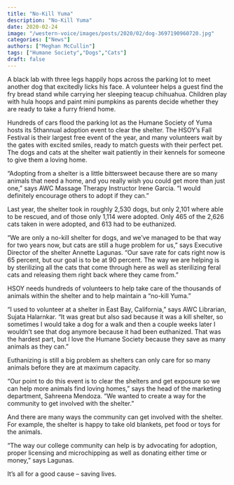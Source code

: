 ```yaml
---
title: "No-Kill Yuma"
description: "No-Kill Yuma"
date: 2020-02-24
image: "/western-voice/images/posts/2020/02/dog-3697190960720.jpg"
categories: ["News"]
authors: ["Meghan McCullin"]
tags: ["Humane Society","Dogs","Cats"]
draft: false
---
```

A black lab with three legs happily hops across the parking lot to meet another dog that excitedly licks his face. A volunteer helps a guest find the fry bread stand while carrying her sleeping teacup chihuahua. Children play with hula hoops and paint mini pumpkins as parents decide whether they are ready to take a furry friend home.

Hundreds of cars flood the parking lot as the Humane Society of Yuma hosts its 5thannual adoption event to clear the shelter. The HSOY’s Fall Festival is their largest free event of the year, and many volunteers wait by the gates with excited smiles, ready to match guests with their perfect pet. The dogs and cats at the shelter wait patiently in their kennels for someone to give them a loving home.

“Adopting from a shelter is a little bittersweet because there are so many animals that need a home, and you really wish you could get more than just one,” says AWC Massage Therapy Instructor Irene Garcia. “I would definitely encourage others to adopt if they can.”

Last year, the shelter took in roughly 2,530 dogs, but only 2,101 where able to be rescued, and of those only 1,114 were adopted. Only 465 of the 2,626 cats taken in were adopted, and 613 had to be euthanized.

“We are only a no-kill shelter for dogs, and we’ve managed to be that way for two years now, but cats are still a huge problem for us,” says Executive Director of the shelter Annette Lagunas. “Our save rate for cats right now is 65 percent, but our goal is to be at 90 percent. The way we are helping is by sterilizing all the cats that come through here as well as sterilizing feral cats and releasing them right back where they came from.”

HSOY needs hundreds of volunteers to help take care of the thousands of animals within the shelter and to help maintain a “no-kill Yuma.”

“I used to volunteer at a shelter in East Bay, California,” says AWC Librarian, Sujata Halarnkar. “It was great but also sad because it was a kill shelter, so sometimes I would take a dog for a walk and then a couple weeks later I wouldn’t see that dog anymore because it had been euthanized. That was the hardest part, but I love the Humane Society because they save as many animals as they can.”

Euthanizing is still a big problem as shelters can only care for so many animals before they are at maximum capacity.

“Our point to do this event is to clear the shelters and get exposure so we can help more animals find loving homes,” says the head of the marketing department, Sahreena Mendoza. “We wanted to create a way for the community to get involved with the shelter.”

And there are many ways the community can get involved with the shelter. For example, the shelter is happy to take old blankets, pet food or toys for the animals.

“The way our college community can help is by advocating for adoption, proper licensing and microchipping as well as donating either time or money,” says Lagunas.

It’s all for a good cause – saving lives.